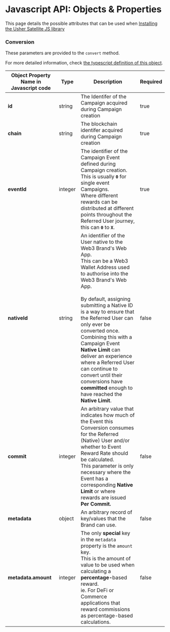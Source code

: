 # Javascript API: Objects & Properties

This page details the possible attributes that can be used when [Installing the Usher Satellite JS library](installation.md)

### Conversion

These parameters are provided to the `convert` method.

For more detailed information, check [the typescript definition of this object](https://ts-docs.satellite.usher.so/types/types.conversion).

<table><thead><tr><th>Object Property Name in Javascript code</th><th>Type</th><th>Description</th><th data-type="checkbox" data-hidden>Required</th></tr></thead><tbody><tr><td><strong>id</strong></td><td>string</td><td>The Identifer of the Campaign acquired during Campaign creation</td><td>true</td></tr><tr><td><strong>chain</strong></td><td>string</td><td>The blockchain identifer acquired during Campaign creation</td><td>true</td></tr><tr><td><strong>eventId</strong></td><td>integer</td><td>The identifier of the Campaign Event defined during Campaign creation. <br>This is usually <strong><code>0</code></strong> for single event Campaigns. <br>Where different rewards can be distributed at different points throughout the Referred User journey, this can <strong><code>0</code></strong> to <strong><code>X</code></strong>.</td><td>true</td></tr><tr><td><strong>nativeId</strong></td><td>string</td><td>An identifier of the User native to the Web3 Brand's Web App. <br>This can be a Web3 Wallet Address used to authorise into the Web3 Brand's Web App.<br><br>By default, assigning submitting a Native ID is a way to ensure that the Referred User can only ever be converted once.<br>Combining this with a Campaign Event <strong>Native Limit</strong> can deliver an experience where a Referred User can continue to convert until their conversions have <strong>committed</strong> enough to have reached the <strong>Native Limit</strong>.</td><td>false</td></tr><tr><td><strong>commit</strong></td><td>integer</td><td>An arbitrary value that indicates how much of the Event this Conversion consumes for the Referred (Native) User and/or whether to Event Reward Rate should be calculated.<br>This parameter is only necessary where the Event has a corresponding <strong>Native Limit</strong> or where rewards are issued <strong>Per Commit.</strong></td><td>false</td></tr><tr><td><strong>metadata</strong></td><td>object</td><td>An arbitrary record of key/values that the Brand can use.</td><td>false</td></tr><tr><td><strong>metadata.amount</strong></td><td>integer</td><td>The only <strong>special</strong> key in the <code>metadata</code> <strong></strong> property is the <code>amount</code> key.<br>This is the amount of value to be used when calculating a <strong>percentage-</strong>based reward.<br>ie. For DeFi or Commerce applications that reward commissions as percentage-based calculations.</td><td>false</td></tr></tbody></table>

